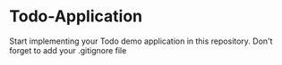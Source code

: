 # Todo-Application
Start implementing your Todo demo application in this repository. Don't forget to add your .gitignore file
